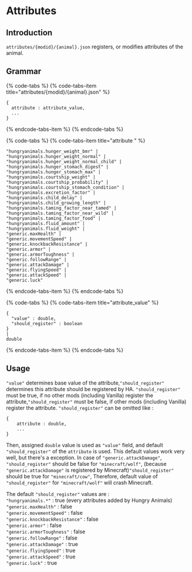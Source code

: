 # Attributes

## Introduction

`attributes/{modid}/{animal}.json` registers, or modifies attributes of the animal.

## Grammar

{% code-tabs %}
{% code-tabs-item title="attributes/{modid}/{animal}.json" %}
```text
{
  attribute : attribute_value,
  ...
}
```
{% endcode-tabs-item %}
{% endcode-tabs %}

{% code-tabs %}
{% code-tabs-item title="attribute " %}
```text
"hungryanimals.hunger_weight_bmr" |
"hungryanimals.hunger_weight_normal" |
"hungryanimals.hunger_weight_normal_child" |
"hungryanimals.hunger_stomach_digest" |
"hungryanimals.hunger_stomach_max" |
"hungryanimals.courtship_weight" |
"hungryanimals.courtship_probability" |
"hungryanimals.courtship_stomach_condition" |
"hungryanimals.excretion_factor" |
"hungryanimals.child_delay" |
"hungryanimals.child_growing_length" |
"hungryanimals.taming_factor_near_tamed" |
"hungryanimals.taming_factor_near_wild" |
"hungryanimals.taming_factor_food" |
"hungryanimals.fluid_amount" |
"hungryanimals.fluid_weight" |
"generic.maxHealth" |
"generic.movementSpeed" |
"generic.knockbackResistance" |
"generic.armor" |
"generic.armorToughness" |
"generic.followRange" |
"generic.attackDamage" |
"generic.flyingSpeed" |
"generic.attackSpeed" |
"generic.luck"
```
{% endcode-tabs-item %}
{% endcode-tabs %}

{% code-tabs %}
{% code-tabs-item title="attribute\_value" %}
```text
{
  "value" : double,
  "should_register" : boolean
}
|
double
```
{% endcode-tabs-item %}
{% endcode-tabs %}

## Usage

`"value"` determines base value of the attribute,`"should_register"` determines this attribute should be registered by HA. `"should_register"` must be true, if no other mods \(including Vanilla\) register the attribute,`"should_register"` must be false, if other mods \(including Vanilla\) register the attribute. `"should_register"` can be omitted like :

```text
{
    attribute : double,
    ...
}
```

Then, assigned `double` value is used as `"value"` field, and default `"should_register"` of the `attribute` is used. This default values work very well, but there's a exception. In case of `"generic.attackDamage"`, `"should_register"` should be false for `"minecraft/wolf"`, \(because `"generic.attackDamage"` is registered by Minecraft\)`"should_register"` should be true for `"minecraft/cow"`, Therefore, default value of `"should_register"` for `"minecraft/wolf"` will crash Minecraft.  
  
The default `"should_register"` values are :  
`"hungryanimals.*"` : true \(every attributes added by Hungry Animals\)  
`"generic.maxHealth"` : false  
`"generic.movementSpeed"` : false  
`"generic.knockbackResistance"` : false  
`"generic.armor"` : false  
`"generic.armorToughness"` : false  
`"generic.followRange"` : false  
`"generic.attackDamage"` : true  
`"generic.flyingSpeed"` : true  
`"generic.attackSpeed"` : true  
`"generic.luck"` : true

